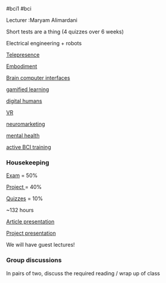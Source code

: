 #bci1 #bci 

Lecturer :Maryam Alimardani

Short tests are a thing (4 quizzes over 6 weeks)

Electrical engineering + robots

[Telepresence](Telepresence.md)

[Embodiment](Embodiment.md)

[Brain computer interfaces](BCI.md)

[gamified learning](GamifiedLearning.md)

[digital humans](DigitalHumans.md)

[VR](VR.md)

[neuromarketing](neuromarketing.md)

[mental health](MentalHealth.md)

[active BCI training](ActiveBCITraining.md)


### Housekeeping
[Exam](Exam.md) = 50%

[Project ](Project.md)= 40%

[Quizzes](Quizzes.md) = 10%


~132 hours

[Article presentation](ArticlePresentation.md)

[Project presentation](ProjectPresentation.md)

We will have guest lectures!

### Group discussions
In pairs of two, discuss the required reading / wrap up of class
